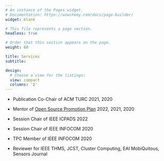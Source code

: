 ```yaml
---
# An instance of the Pages widget.
# Documentation: https://wowchemy.com/docs/page-builder/
widget: blank

# This file represents a page section.
headless: true

# Order that this section appears on the page.
weight: 60

title: Services
subtitle:

design:
  # Choose a view for the listings:
  view: compact
  columns: '2'
---
```


-   Publication Co-Chair of ACM TURC 2021, 2020

-   Mentor of [Open Source Promotion Plan](https://summer.iscas.ac.cn/) 2022, 2021, 2020

-   Session Chair of IEEE ICPADS 2022

-   Session Chair of IEEE INFOCOM 2020

-   TPC Member of IEEE INFOCOM 2020

-   Reviewer for IEEE THMS, JCST, Cluster Computing, EAI MobiQuitous, Sensors Journal
